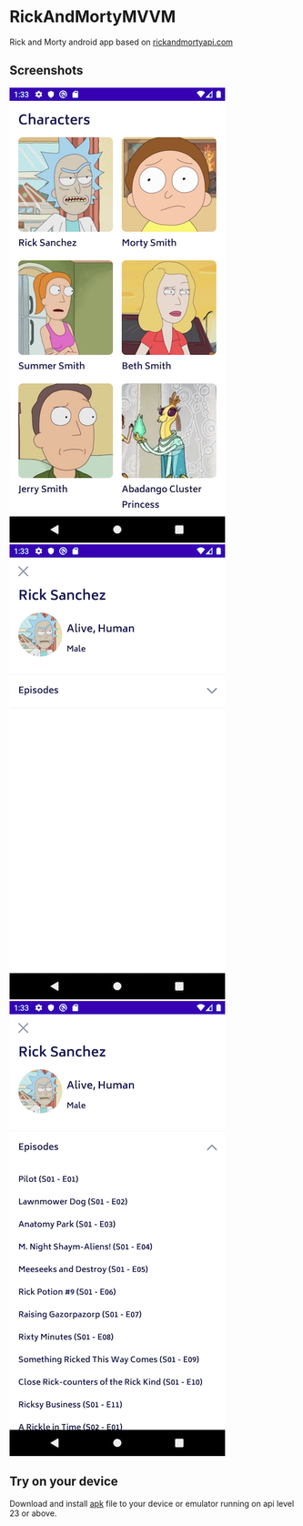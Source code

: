 # RickAndMortyMVVM
Rick and Morty android app based on [rickandmortyapi.com]()

## Screenshots
![screenshot](screenshots/1.png)&nbsp;![screenshot](screenshots/2.png)&nbsp;![screenshot](screenshots/3.png)

## Try on your device
Download and install [apk](apk/RickAndMortyMVVM.apk) file to your device or emulator running on api level 23 or above.